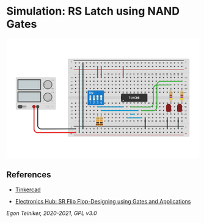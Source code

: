 # Simulation: RS Latch using NAND Gates


![RS Latch](rs-latch.png)


## References
* [Tinkercad](https://www.tinkercad.com/things/jCPAfEFIv5M)

* [Electronics Hub: SR Flip Flop-Designing using Gates and Applications](https://www.electronicshub.org/sr-flip-flop-design-with-nor-and-nand-logic-gates/)


*Egon Teiniker, 2020-2021, GPL v3.0* 

